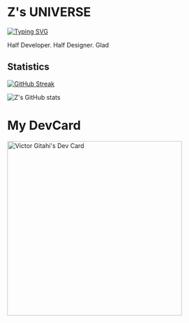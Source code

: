 # Z's UNIVERSE

[![Typing SVG](https://readme-typing-svg.herokuapp.com?font=Fira+Code&duration=3500&pause=1000&color=F7951A&center=true&random=false&width=435&lines=Make+things+better;+by+making+better+things)](https://git.io/typing-svg)

Half Developer. Half Designer. Glad


## Statistics
[![GitHub Streak](https://github-readme-streak-stats.herokuapp.com?user=wilfredeveloper&theme=tokyonight&date_format=M%20j%5B%2C%20Y%5D)](https://git.io/streak-stats) 

![Z's GitHub stats](https://github-readme-stats.vercel.app/api?username=wilfredeveloper&show_icons=true&theme=radical)


# My DevCard
<a href="https://app.daily.dev/wilfredeveloper"><img src="https://api.daily.dev/devcards/65e01ef70e904146b3807e1f738e5a50.png?r=913" width="400" alt="Victor Gitahi's Dev Card"/></a>
